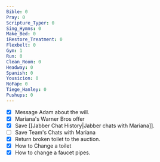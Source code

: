 ```yaml
---
Bible: 0
Pray: 0
Scripture_Typer: 0
Sing_Hymns: 0
Make_Bed: 0
iRestore_Treatment: 0
Flexbelt: 0
Gym: 1
Run: 0
Clean_Room: 0
Headway: 0
Spanish: 0
Yousicion: 0
NoFap: 0
Tiege_Hanley: 0
Pushups: 0
---
```


- [x] Message Adam about the will.
- [x] Mariana's Warner Bros offer
- [x] Save [[Jabber Chat History|Jabber chats with Mariana]].
- [ ] Save Team's Chats with Mariana
- [x] Return broken toilet to the auction.
- [x] How to Change a toilet
- [x] How to change a faucet pipes.